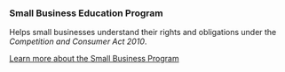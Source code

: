 ### Small Business Education Program

Helps small businesses understand their rights and obligations under the _Competition and Consumer Act 2010_.

[Learn more about the Small Business Program](#)
